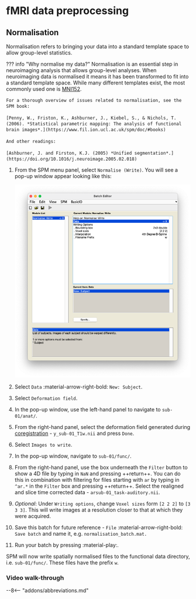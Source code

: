 # fMRI data preprocessing

## Normalisation

Normalisation refers to bringing your data into a standard template space to allow group-level statistics. 

??? info "Why normalise my data?" 
    Normalisation is an essential step in neuroimaging analysis that allows group-level analyses. When neuroimaging data is normalised it means it has been transformed to fit into a standard template space. While many different templates exist, the most commonly used one is [MNI152](https://mcin.ca/research/neuroimaging-methods/atlases/). 

    For a thorough overview of issues related to normalisation, see the SPM book:

    [Penny, W., Friston, K., Ashburner, J., Kiebel, S., & Nichols, T. (2006). *Statistical parametric mapping: The analysis of functional brain images*.](https://www.fil.ion.ucl.ac.uk/spm/doc/#books)

    And other readings:

    [Ashburner, J. and Firston, K.J. (2005) *Unified segmentation*.](https://doi.org/10.1016/j.neuroimage.2005.02.018)

1. From the SPM menu panel, select `Normalise (Write)`. You will see a pop-up window appear looking like this:

    ![](../../../../assets/figures/normalisation_batch.png)

2. Select `Data` :material-arrow-right-bold: `New: Subject`.
3. Select `Deformation field`.
4. In the pop-up window, use the left-hand panel to navigate to `sub-01/anat/`. 
5. From the right-hand panel, select the deformation field generated during [coregistration](./coregistration.md) - `y_sub-01_T1w.nii` and press `Done`.
6. Select `Images to write`.
7. In the pop-up window, navigate to `sub-01/func/`. 
8. From the right-hand panel, use the box underneath the `Filter` button to show a 4D file by typing in `NaN` and pressing ++return++. You can do this in combination with filtering for files starting with `ar` by typing in `^ar.*` in the `Filter` box and pressing ++return++. Select the realigned and slice time corrected data - `arsub-01_task-auditory.nii`.
9. *Optional*: Under `Writing options`, change `Voxel sizes` form `[2 2 2]` to `[3 3 3]`. This will write images at a resolution closer to that at which they were acquired.
10. Save this batch for future reference - `File` :material-arrow-right-bold: `Save batch` and name it, e.g. `normalisation_batch.mat.`
11. Run your batch by pressing :material-play:.

SPM will now write spatially normalised files to the functional data directory, i.e. `sub-01/func/`. These files have the prefix `w`.

### Video walk-through

--8<-- "addons/abbreviations.md"
